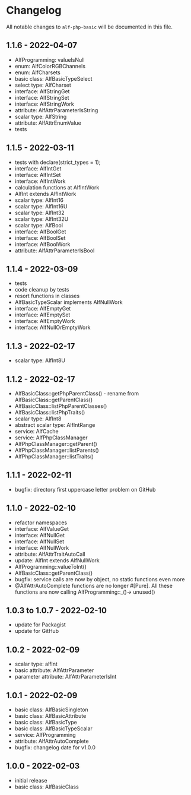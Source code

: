 # Changelog

All notable changes to `alf-php-basic` will be documented in this file.

## 1.1.6 - 2022-04-07

- AlfProgramming: valueIsNull
- enum: AlfColorRGBChannels
- enum: AlfCharsets
- basic class: AlfBasicTypeSelect
- select type: AlfCharset
- interface: AlfStringGet
- interface: AlfStringSet
- interface: AlfStringWork
- attribute: AlfAttrParameterIsString
- scalar type: AlfString
- attribute: AlfAttrEnumValue
- tests

## 1.1.5 - 2022-03-11

- tests with declare(strict_types = 1);
- interface: AlfIntGet
- interface: AlfIntSet
- interface: AlfIntWork
- calculation functions at AlfIntWork
- AlfInt extends AlfIntWork
- scalar type: AlfInt16
- scalar type: AlfInt16U
- scalar type: AlfInt32
- scalar type: AlfInt32U
- scalar type: AlfBool
- interface: AlfBoolGet
- interface: AlfBoolSet
- interface: AlfBoolWork
- attribute: AlfAttrParameterIsBool

## 1.1.4 - 2022-03-09

- tests
- code cleanup by tests
- resort functions in classes
- AlfBasicTypeScalar implements AlfNullWork
- interface: AlfEmptyGet
- interface: AlfEmptySet
- interface: AlfEmptyWork
- interface: AlfNullOrEmptyWork

## 1.1.3 - 2022-02-17

- scalar type: AlfInt8U

## 1.1.2 - 2022-02-17

- AlfBasicClass::getPhpParentClass() - rename from AlfBasicClass::getParentClass()
- AlfBasicClass::listPhpParentClasses()
- AlfBasicClass::listPhpTraits()
- scalar type: AlfInt8
- abstract scalar type: AlfIntRange
- service: AlfCache
- service: AlfPhpClassManager
- AlfPhpClassManager::getParent()
- AlfPhpClassManager::listParents()
- AlfPhpClassManager::listTraits()

## 1.1.1 - 2022-02-11

- bugfix: directory first uppercase letter problem on GitHub

## 1.1.0 - 2022-02-10

- refactor namespaces
- interface: AlfValueGet
- interface: AlfNullGet
- interface: AlfNullSet
- interface: AlfNullWork
- attribute: AlfAttrTraitAutoCall
- update: AlfInt extends AlfNullWork
- AlfProgramming::valueToInt()
- AlfBasicClass::getParentClass()
- bugfix: service calls are now by object, no static functions even more
- @AlfAttrAutoComplete functions are no longer #[Pure]. All these functions are now calling AlfProgramming::_()->
  unused()

## 1.0.3 to 1.0.7 - 2022-02-10

- update for Packagist
- update for GitHub

## 1.0.2 - 2022-02-09

- scalar type: alfInt
- basic attribute: AlfAttrParameter
- parameter attribute: AlfAttrParameterIsInt

## 1.0.1 - 2022-02-09

- basic class: AlfBasicSingleton
- basic class: AlfBasicAttribute
- basic class: AlfBasicType
- basic class: AlfBasicTypeScalar
- service: AlfProgramming
- attribute: AlfAttrAutoComplete
- bugfix: changelog date for v1.0.0

## 1.0.0 - 2022-02-03

- initial release
- basic class: AlfBasicClass
